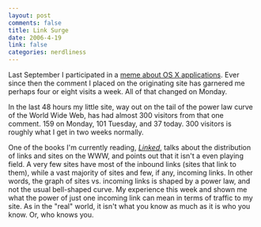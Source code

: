 ```yaml
--- 
layout: post
comments: false
title: Link Surge
date: 2006-4-19
link: false
categories: nerdliness
---
```

Last September I participated in a <a href="http://gigaom.com/2005/09/03/10macapps/" title="OS X application meme">meme about OS X applications</a>. Ever since then the comment I placed on the originating site has garnered me perhaps four or eight visits a week. All of that changed on Monday.

In the last 48 hours my little site, way out on the tail of the power law curve of the World Wide Web, has had almost 300 visitors from that one comment. 159 on Monday, 101 Tuesday, and 37 today. 300 visitors is roughly what I get in two weeks normally.

One of the books I'm currently reading, <em><a href="http://www.amazon.com/gp/product/0452284392/sr=8-1/qid=1145490370/ref=pd_bbs_1/103-2095777-8484600?%5Fencoding=UTF8" title="Linked">Linked</a></em>, talks about the distribution of links and sites on the WWW, and points out that it isn't a even playing field. A very few sites have most of the inbound links (sites that link to them), while a vast majority of sites and few, if any, incoming links. In other words, the graph of sites vs. incoming links is shaped by a power law, and not the usual bell-shaped curve. My experience this week and shown me what the power of just one incoming link can mean in terms of traffic to my site. As in the "real" world, it isn't what you know as much as it is who you know. Or, who knows you.
